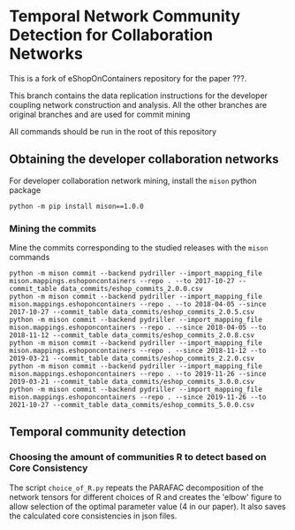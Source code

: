 # Temporal Network Community Detection for Collaboration Networks

This is a fork of eShopOnContainers repository for the paper ???.

This branch contains the data replication instructions for the developer coupling network construction and analysis.
All the other branches are original branches and are used for commit mining

All commands should be run in the root of this repository

## Obtaining the developer collaboration networks

For developer collaboration network mining, install the `mison` python package

```shell
python -m pip install mison==1.0.0
```

### Mining the commits

Mine the commits corresponding to the studied releases with the `mison` commands

```shell
python -m mison commit --backend pydriller --import_mapping_file mison.mappings.eshoponcontainers --repo . --to 2017-10-27 --commit_table data_commits/eshop_commits_2.0.0.csv
python -m mison commit --backend pydriller --import_mapping_file mison.mappings.eshoponcontainers --repo . --to 2018-04-05 --since 2017-10-27 --commit_table data_commits/eshop_commits_2.0.5.csv
python -m mison commit --backend pydriller --import_mapping_file mison.mappings.eshoponcontainers --repo . --since 2018-04-05 --to 2018-11-12 --commit_table data_commits/eshop_commits_2.0.8.csv
python -m mison commit --backend pydriller --import_mapping_file mison.mappings.eshoponcontainers --repo . --since 2018-11-12 --to 2019-03-21 --commit_table data_commits/eshop_commits_2.2.0.csv
python -m mison commit --backend pydriller --import_mapping_file mison.mappings.eshoponcontainers --repo . --to 2019-11-26 --since 2019-03-21 --commit_table data_commits/eshop_commits_3.0.0.csv
python -m mison commit --backend pydriller --import_mapping_file mison.mappings.eshoponcontainers --repo . --since 2019-11-26 --to 2021-10-27 --commit_table data_commits/eshop_commits_5.0.0.csv
```

## Temporal community detection

### Choosing the amount of communities R to detect based on Core Consistency

The script `choice_of_R.py` repeats the PARAFAC decomposition of the network tensors for different choices of R 
 and creates the 'elbow' figure to allow selection of the optimal parameter value (4 in our paper).
It also saves the calculated core consistencies in json files.
